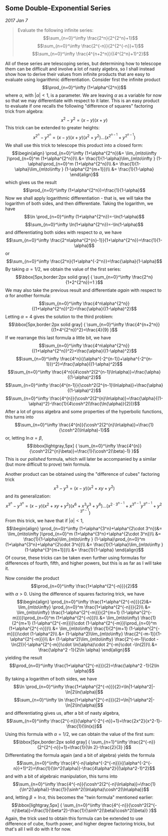 
## Some Double-Exponential Series

*2017 Jan 7*

> Evaluate the following infinite series:
$$\sum_{n=0}^\infty \frac{2^n}{2^{2^n}+1}$$
$$\sum_{n=0}^\infty \frac{2^{-n}}{2^{2^{-n}}+1}$$
$$\sum_{n=0}^\infty \frac{4^{n+2^n}}{(4^{2^n}+1)^2}$$

All of these series are telescoping series, but determining how to telescope them can be difficult and involve a lot of nasty algebra, so I shall instead show how to derive their values from infinite products that are easy to evaluate using logarithmic differentiation. Consider first the infinite product
$$\prod_{n=0}^\infty (1+\alpha^{2^n})$$
where $\alpha$, with $|\alpha|\lt 1$, is a parameter. We are leaving $\alpha$ as a variable for now so that we may differentiate with respect to it later. This is an easy product to evaluate if one recalls the following "difference of squares" factoring trick from algebra:
$$x^2-y^2=(x-y)(x+y)$$
This trick can be extended to greater heights:
$$x^{2^n}-y^{2^n}=(x-y)(x+y)(x^2+y^2)...(x^{2^{n-1}}+y^{2^{n-1}})$$
We shall use this trick to telescope this product into a closed form:
$$\begin{align}
\prod_{n=0}^\infty (1+\alpha^{2^n})&= \lim_{m\to\infty }\prod_{n=0}^m (1+\alpha^{2^n})\\
&= \frac{1}{1-\alpha}\lim_{m\to\infty } (1-\alpha)\prod_{n=0}^m (1+\alpha^{2^n})\\
&= \frac{1}{1-\alpha}\lim_{m\to\infty } (1-\alpha^{2^{m+1}})\\
&= \frac{1}{1-\alpha}
\end{align}$$
which gives us the result
$$\prod_{n=0}^\infty (1+\alpha^{2^n})=\frac{1}{1-\alpha}$$
Now we shall apply logarithmic differentiation - that is, we will take the logarithm of both sides, and then differentiate. Taking the logarithm, we have
$$\ln \prod_{n=0}^\infty (1+\alpha^{2^n})=-\ln(1-\alpha)$$
$$\sum_{n=0}^\infty \ln(1+\alpha^{2^n})=-\ln(1-\alpha)$$
and differentiating both sides with respect to $\alpha$, we have
$$\sum_{n=0}^\infty \frac{2^n\alpha^{2^{n}-1}}{1+\alpha^{2^n}}=\frac{1}{1-\alpha}$$
or
$$\sum_{n=0}^\infty \frac{2^n}{1+\alpha^{-2^n}}=\frac{\alpha}{1-\alpha}$$
By taking $\alpha=1/2$, we obtain the value of the first series:
$$\bbox[5px,border:2px solid gray]
{
\sum_{n=0}^\infty \frac{2^n}{1+2^{2^n}}=1
}$$
We may also take the previous result and differentiate *again* with respect to $\alpha$ for another formula:
$$\sum_{n=0}^\infty \frac{4^n\alpha^{2^n}}{(1+\alpha^{2^n})^2}=\frac{\alpha}{(1-\alpha)^2}$$
Letting $\alpha=4$ gives the solution to the third problem:
$$\bbox[5px,border:2px solid gray]
{
\sum_{n=0}^\infty \frac{4^{n+2^n}}{(1+4^{2^n})^2}=\frac{4}{9}
}$$
If we rearrange this last formula a little bit, we have
$$\sum_{n=0}^\infty \frac{4^n\alpha^{2^n}}{(1+\alpha^{2^n})^2}=\frac{\alpha}{(1-\alpha)^2}$$
$$\sum_{n=0}^\infty \frac{4^n}{(\alpha^{-2^{n-1}}+\alpha^{-2^{n-1}})^2}=\frac{\alpha}{(1-\alpha)^2}$$
$$\sum_{n=0}^\infty \frac{4^n}{4\cosh^2(2^{n-1}\ln\alpha)}=\frac{\alpha}{(1-\alpha)^2}$$
$$\sum_{n=0}^\infty \frac{4^{n-1}}{\cosh^2(2^{n-1}\ln\alpha)}=\frac{\alpha}{(1-\alpha)^2}$$
$$\sum_{n=0}^\infty \frac{4^{n}}{\cosh^2(2^{n}\ln\alpha)}=\frac{\alpha}{(1-\alpha)^2}-\frac{1}{4\cosh^2(\frac{\ln(\alpha)}{2})}$$
After a lot of gross algebra and some properties of the hyperbolic functions, this turns into
$$\sum_{n=0}^\infty \frac{4^{n}}{\cosh^2(2^{n}\ln\alpha)}=\frac{1}{\cosh^2(\ln\alpha)-1}$$
or, letting $\ln\alpha=\beta$,
$$\bbox[lightgray,5px]
{
\sum_{n=0}^\infty \frac{4^{n}}{\cosh^2(2^{n}\beta)}=\frac{1}{\cosh^2(\beta)-1}
}$$
This is our *polished* formula, which will later be accompanied by a similar (but more difficult to prove) twin formula.

Another product can be obtained using the "difference of cubes" factoring trick
$$x^3-y^3=(x-y)(x^2+xy+y^2)$$
and its generalization:
$$x^{3^n}-y^{3^n}=(x-y)(x^2+xy+y^2)(x^6+x^3y^3+y^6)...(x^{2\cdot 3^{n-1}}+x^{3^{n-1}}y^{3^{n-1}}+y^{2\cdot 3^{n-1}})$$
From this trick, we have that if $|\alpha|\lt 1$,
$$\begin{align}
\prod_{n=0}^\infty (1+\alpha^{3^n}+\alpha^{2\cdot 3^n})&= \lim_{m\to\infty }\prod_{n=0}^m (1+\alpha^{3^n}+\alpha^{2\cdot 3^n})\\
&= \frac{1}{1-\alpha}\lim_{m\to\infty } (1-\alpha)\prod_{n=0}^m (1+\alpha^{3^n}+\alpha^{2\cdot 3^n})\\
&= \frac{1}{1-\alpha}\lim_{m\to\infty } (1-\alpha^{3^{m+1}})\\
&= \frac{1}{1-\alpha}
\end{align}$$
Of course, these tricks can be taken even further using formulas for differences of fourth, fifth, and higher powers, but this is as far as I will take it.

Now consider the product
$$\prod_{n=0}^\infty \frac{1+\alpha^{2^{-n}}}{2}$$
with $\alpha\gt 0$. Using the difference of squares factoring trick, we have
$$\begin{align}
\prod_{n=0}^\infty \frac{1+\alpha^{2^{-n}}}{2}&= \lim_{m\to\infty} \prod_{n=0}^m \frac{1+\alpha^{2^{-n}}}{2}\\
&= \lim_{m\to\infty} \frac{1-\alpha^{2^{-m}}}{2^{m+1} (1-\alpha^{2^{-m}})}\prod_{n=0}^m (1+\alpha^{2^{-n}})\\
&= \lim_{m\to\infty} \frac{1}{2^{m+1} (1-\alpha^{2^{-m}})}\cdot (1-\alpha^{2^{-m}})\prod_{n=0}^m (1+\alpha^{2^{-n}})\\
&= \lim_{m\to\infty} \frac{1}{2^{m+1} (1-\alpha^{2^{-m}})}\cdot (1-\alpha^2)\\
&= (1-\alpha^2)\lim_{m\to\infty} \frac{2^{-m-1}}{1-\alpha^{2^{-m}}}\\
&= (1-\alpha^2)\lim_{m\to\infty} \frac{2^{-m-1}\cdot -\ln(2)}{-\alpha^{2^{-m}}\cdot \ln(\alpha)\cdot 2^{-m}\cdot -\ln(2)}\\
&= \frac{\alpha^2 -1}{2\ln \alpha}
\end{align}$$
yielding the result
$$\prod_{n=0}^\infty \frac{1+\alpha^{2^{-n}}}{2}=\frac{\alpha^2 -1}{2\ln \alpha}$$
By taking a logarithm of both sides, we have
$$\ln \prod_{n=0}^\infty \frac{1+\alpha^{2^{-n}}}{2}=\ln|1-\alpha^2|-\ln|2\ln(\alpha)|$$
$$\sum_{n=0}^\infty \ln \frac{1+\alpha^{2^{-n}}}{2}=\ln|1-\alpha^2|-\ln|2\ln(\alpha)|$$
and differentiating gives us, after a bit of nasty algebra,
$$\sum_{n=0}^\infty \frac{2^{-n}}{\alpha^{-2^{-n}}+1}=\frac{2x^2}{x^2-1}-\frac{1}{\ln(x)}$$
Using this formula with $\alpha=1/2$, we can obtain the value of the first sum:
$$\bbox[5px,border:2px solid gray]
{
\sum_{n=1}^\infty \frac{2^{-n}}{2^{2^{-n}}+1}=\frac{1}{\ln 2}-\frac{2}{3}
}$$
Differentiating the formula again (and a bit of algebra) yields the formula
$$\sum_{n=0}^\infty \frac{4^{-n}\alpha^{-2^{-n}}}{(\alpha^{-2^{-n}}+1)^2}=\frac{1}{\ln^2(\alpha)}-\frac{4\alpha^2}{(\alpha^2-1)^2}$$
and with a bit of algebraic manipulation, this turns into
$$\sum_{n=0}^\infty \frac{4^{-n}}{\cosh^2(2^{-n}\ln\alpha)}=\frac{1}{\ln^2(\alpha)}-\frac{1}{\sinh^2(\ln\alpha)\cosh^2(\ln\alpha)}$$
and, letting $\beta=\ln\alpha$, this becomes the "twin formula" mentioned earlier:
$$\bbox[lightgray,5px]
{
\sum_{n=0}^\infty \frac{4^{-n}}{\cosh^2(2^{-n}\beta)}=\frac{1}{\beta^2}-\frac{1}{\sinh^2(\beta)\cosh^2(\beta)}
}$$
Again, the trick used to obtain this formula can be extended to use difference of cube, fourth power, and higher degree factoring tricks, but that's all I will do with it for now.


